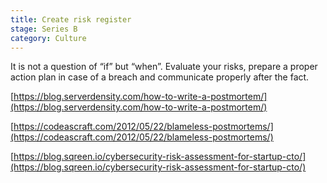 ```yaml
---
title: Create risk register
stage: Series B
category: Culture
---
```

It is not a question of “if” but “when”. Evaluate your risks, prepare a proper action plan in case of a breach and communicate properly after the fact.

[https://blog.serverdensity.com/how-to-write-a-postmortem/](https://blog.serverdensity.com/how-to-write-a-postmortem/)

[https://codeascraft.com/2012/05/22/blameless-postmortems/](https://codeascraft.com/2012/05/22/blameless-postmortems/)

[https://blog.sqreen.io/cybersecurity-risk-assessment-for-startup-cto/](https://blog.sqreen.io/cybersecurity-risk-assessment-for-startup-cto/)
